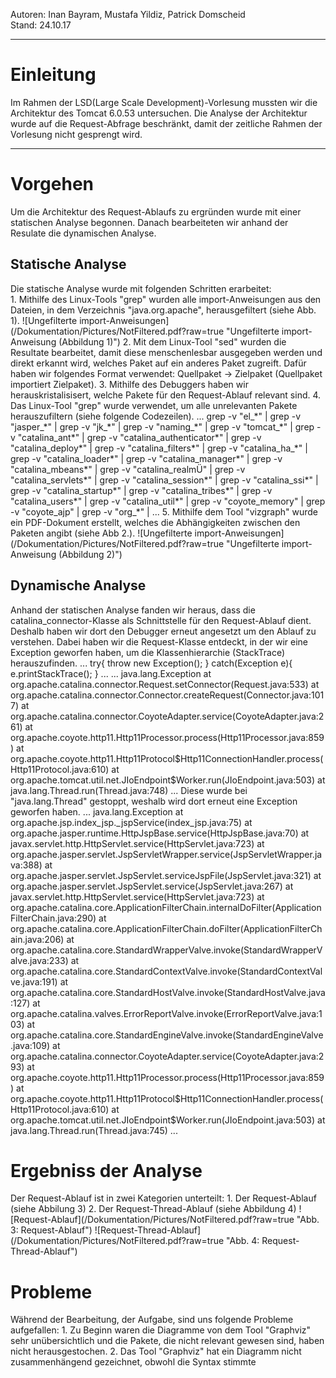 Autoren: Inan Bayram, Mustafa Yildiz, Patrick Domscheid</br>
Stand: 24.10.17</br>

<hr>

<h1>Einleitung</h1>
Im Rahmen der LSD(Large Scale Development)-Vorlesung mussten wir
die Architektur des Tomcat 6.0.53 untersuchen. Die Analyse der
Architektur wurde auf die Request-Abfrage beschränkt, damit der
zeitliche Rahmen der Vorlesung nicht gesprengt wird.

<hr>

<h1>Vorgehen</h1>
Um die Architektur des Request-Ablaufs zu ergründen wurde mit einer
statischen Analyse begonnen. Danach bearbeiteten wir anhand der Resulate
die dynamischen Analyse.

<h2>Statische Analyse</h2>
Die statische Analyse wurde mit folgenden Schritten erarbeitet:</br>
1. Mithilfe des Linux-Tools "grep" wurden alle import-Anweisungen aus den
Dateien, in dem Verzeichnis "java.org.apache", herausgefiltert (siehe Abb. 1).
![Ungefilterte import-Anweisungen](/Dokumentation/Pictures/NotFiltered.pdf?raw=true "Ungefilterte import-Anweisung (Abbildung 1)")
2. Mit dem Linux-Tool "sed" wurden die Resultate bearbeitet, damit diese
menschenlesbar ausgegeben werden und direkt erkannt wird, welches Paket auf
ein anderes Paket zugreift. Dafür haben wir folgendes Format verwendet:
Quellpaket -> Zielpaket (Quellpaket importiert Zielpaket).
3. Mithilfe des Debuggers haben wir herauskristalisisert, welche Pakete für den
Request-Ablauf relevant sind.
4. Das Linux-Tool "grep" wurde verwendet, um alle unrelevanten Pakete
herauszufiltern (siehe folgende Codezeilen).
...
grep -v "el_*" | grep -v "jasper_*" | grep -v "jk_*" | grep -v "naming_*" |
grep -v "tomcat_*" | grep -v "catalina_ant*" | grep -v "catalina_authenticator*" |
grep -v "catalina_deploy*" | grep -v "catalina_filters*" |
grep -v "catalina_ha_*" | grep -v "catalina_loader*" | grep -v "catalina_manager*" |
grep -v "catalina_mbeans*" | grep -v "catalina_realmÜ" |
grep -v "catalina_servlets*" | grep -v "catalina_session*" | grep -v "catalina_ssi*" |
grep -v "catalina_startup*" | grep -v "catalina_tribes*" |
grep -v "catalina_users*" | grep -v "catalina_util*" |
grep -v "coyote_memory" | grep -v "coyote_ajp" |
grep -v "org_*" |
...
5. Mithilfe dem Tool "vizgraph" wurde ein PDF-Dokument erstellt, welches
die Abhängigkeiten zwischen den Paketen angibt (siehe Abb 2.).
![Ungefilterte import-Anweisungen](/Dokumentation/Pictures/NotFiltered.pdf?raw=true "Ungefilterte import-Anweisung (Abbildung 2)")
</br>

<h2>Dynamische Analyse</h2>
Anhand der statischen Analyse fanden wir heraus, dass die catalina_connector-Klasse
als Schnittstelle für den Request-Ablauf dient. Deshalb haben wir dort den Debugger
erneut angesetzt um den Ablauf zu verstehen. Dabei haben wir die Request-Klasse entdeckt,
in der wir eine Exception geworfen haben, um die Klassenhierarchie (StackTrace) herauszufinden.
...
try{
    throw new Exception();
} catch(Exception e){
    e.printStackTrace();
}
...
...
java.lang.Exception
	at org.apache.catalina.connector.Request.setConnector(Request.java:533)
	at org.apache.catalina.connector.Connector.createRequest(Connector.java:1017)
	at org.apache.catalina.connector.CoyoteAdapter.service(CoyoteAdapter.java:261)
	at org.apache.coyote.http11.Http11Processor.process(Http11Processor.java:859)
	at org.apache.coyote.http11.Http11Protocol$Http11ConnectionHandler.process(Http11Protocol.java:610)
	at org.apache.tomcat.util.net.JIoEndpoint$Worker.run(JIoEndpoint.java:503)
	at java.lang.Thread.run(Thread.java:748)
...
Diese wurde bei "java.lang.Thread" gestoppt, weshalb wird dort erneut eine Exception
geworfen haben.
...
java.lang.Exception
at org.apache.jsp.index_jsp._jspService(index_jsp.java:75)
at org.apache.jasper.runtime.HttpJspBase.service(HttpJspBase.java:70)
at javax.servlet.http.HttpServlet.service(HttpServlet.java:723)
at org.apache.jasper.servlet.JspServletWrapper.service(JspServletWrapper.java:388)
at org.apache.jasper.servlet.JspServlet.serviceJspFile(JspServlet.java:321)
at org.apache.jasper.servlet.JspServlet.service(JspServlet.java:267)
at javax.servlet.http.HttpServlet.service(HttpServlet.java:723)
at org.apache.catalina.core.ApplicationFilterChain.internalDoFilter(ApplicationFilterChain.java:290)
at org.apache.catalina.core.ApplicationFilterChain.doFilter(ApplicationFilterChain.java:206)
at org.apache.catalina.core.StandardWrapperValve.invoke(StandardWrapperValve.java:233)
at org.apache.catalina.core.StandardContextValve.invoke(StandardContextValve.java:191)
at org.apache.catalina.core.StandardHostValve.invoke(StandardHostValve.java:127)
at org.apache.catalina.valves.ErrorReportValve.invoke(ErrorReportValve.java:103)
at org.apache.catalina.core.StandardEngineValve.invoke(StandardEngineValve.java:109)
at org.apache.catalina.connector.CoyoteAdapter.service(CoyoteAdapter.java:293)
at org.apache.coyote.http11.Http11Processor.process(Http11Processor.java:859)
at org.apache.coyote.http11.Http11Protocol$Http11ConnectionHandler.process(Http11Protocol.java:610)
at org.apache.tomcat.util.net.JIoEndpoint$Worker.run(JIoEndpoint.java:503)
at java.lang.Thread.run(Thread.java:745)
...

<h1>Ergebniss der Analyse</h1>
Der Request-Ablauf ist in zwei Kategorien unterteilt:
1. Der Request-Ablauf (siehe Abbilung 3)
2. Der Request-Thread-Ablauf (siehe Abbildung 4)
![Request-Ablauf](/Dokumentation/Pictures/NotFiltered.pdf?raw=true "Abb. 3: Request-Ablauf")
![Request-Thread-Ablauf](/Dokumentation/Pictures/NotFiltered.pdf?raw=true "Abb. 4: Request-Thread-Ablauf")

<h1>Probleme</h1>
Während der Bearbeitung, der Aufgabe, sind uns folgende Probleme aufgefallen:
1. Zu Beginn waren die Diagramme von dem Tool "Graphviz" sehr unübersichtlich
und die Pakete, die nicht relevant gewesen sind, haben nicht herausgestochen.
2. Das Tool "Graphviz" hat ein Diagramm nicht zusammenhängend gezeichnet,
obwohl die Syntax stimmte
